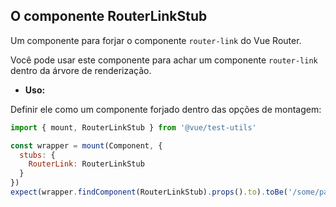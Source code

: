## O componente RouterLinkStub

Um componente para forjar o componente `router-link` do Vue Router.

Você pode usar este componente para achar um componente `router-link` dentro da árvore de renderização.

- **Uso:**

Definir ele como um componente forjado dentro das opções de montagem:

```js
import { mount, RouterLinkStub } from '@vue/test-utils'

const wrapper = mount(Component, {
  stubs: {
    RouterLink: RouterLinkStub
  }
})
expect(wrapper.findComponent(RouterLinkStub).props().to).toBe('/some/path')
```
